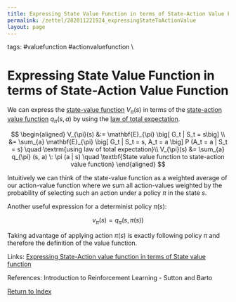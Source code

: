 ```yaml
---
title: Expressing State Value Function in terms of State-Action Value Function 
permalink: /zettel/202011221924_expressingStateToActionValue
layout: page
---
```

tags: #valuefunction #actionvaluefunction \

# Expressing State Value Function in terms of State-Action Value Function 

We can express the [state-value function](202011221845_valueFunctions) $V_{\pi}(s)$ in terms of the [state-action value function](202011221903_actionValueFunction) 
$q_{\pi}(s, a)$ by using the [law of total expectation](202103141349_lawTotalExpectation).

$$
\begin{aligned}
V_{\pi}(s) &:= \mathbf{E}_{\pi} \big[ G_t | S_t  = s\big] \\
&= \sum_{a} \mathbf{E}_{\pi} \big[ G_t | S_t  = s, A_t = a \big] P (A_t = a | S_t = s) \quad \textrm{using law of total expectation}\\
V_{\pi}(s) &= \sum_{a} q_{\pi} (s, a) \: \pi (a | s) \quad \textbf{State value function to state-action value function}
\end{aligned}
$$

Intuitively we can think of the state-value function as a weighted average of our action-value function where we sum all action-values
weighted by the probability of selecting such an action under a policy $\pi$ in the state $s$.

Another useful expression for a determinist policy $\pi(s)$:

$$ v_{\pi}(s) = q_{\pi}(s, \pi(s)) $$

Taking advantage of applying action $\pi(s)$ is exactly following policy $\pi$ and therefore the definition of the value function. 

Links: [Expressing State-Action value function in terms of State value function](202011262125_stateActionTostatevalue)

References: Introduction to Reinforcement Learning - Sutton and Barto

[Return to Index](index)